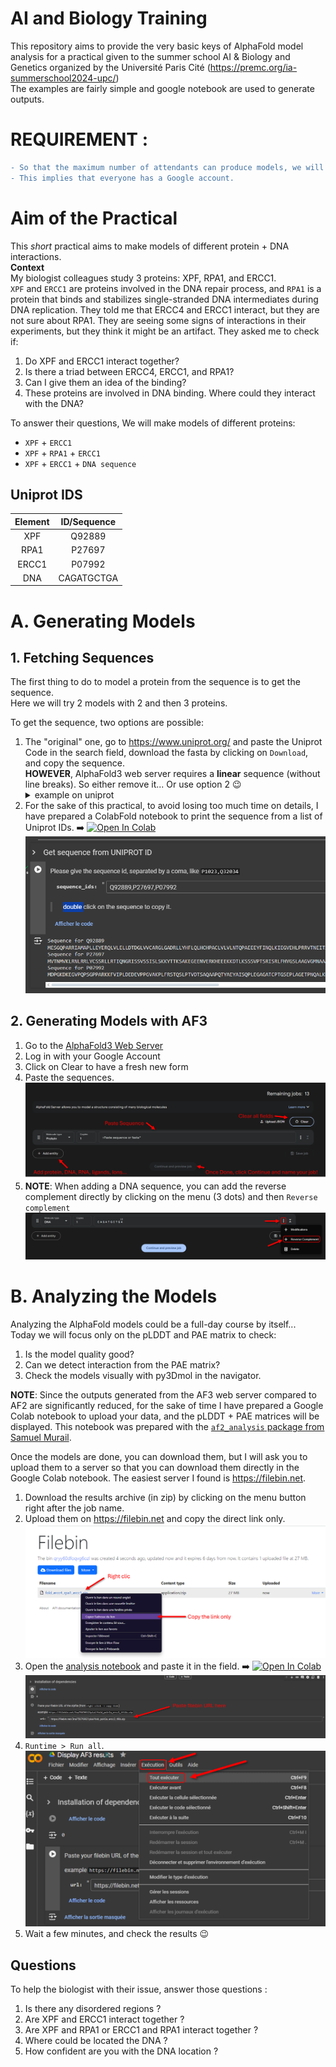 AI and Biology Training
=======================
This repository aims to provide the very basic keys of AlphaFold model analysis for a practical given to the summer school AI & Biology and Genetics organized by the Université Paris Cité (https://premc.org/ia-summerschool2024-upc/)  
The examples are fairly simple and google notebook are used to generate outputs.

# REQUIREMENT : 

```diff
- So that the maximum number of attendants can produce models, we will use the AlphaFold 3 Google web server: https://golgi.sandbox.google.com.  
- This implies that everyone has a Google account.
```

# Aim of the Practical
This *short* practical aims to make models of different protein + DNA interactions.  
**Context**  
My biologist colleagues study 3 proteins: XPF, RPA1, and ERCC1.  
`XPF` and `ERCC1` are proteins involved in the DNA repair process, and `RPA1` is a protein that binds and stabilizes single-stranded DNA intermediates during DNA replication.
They told me that ERCC4 and ERCC1 interact, but they are not sure about RPA1. They are seeing some signs of interactions in their experiments, but they think it might be an artifact. They asked me to check if:  
1. Do XPF and ERCC1 interact together? 
2. Is there a triad between ERCC4, ERCC1, and RPA1? 
3. Can I give them an idea of the binding? 
4. These proteins are involved in DNA binding. Where could they interact with the DNA?
 
To answer their questions, We will make models of different proteins: 
- `XPF` + `ERCC1`
- `XPF` + `RPA1` + `ERCC1`
- `XPF` + `ERCC1` + `DNA sequence`

## Uniprot IDS

**Element**|**ID/Sequence**
:-----:|:-----:
XPF|Q92889
RPA1|P27697
ERCC1|P07992
DNA|CAGATGCTGA

# A. Generating Models
## 1. Fetching Sequences

The first thing to do to model a protein from the sequence is to get the sequence.  
Here we will try 2 models with 2 and then 3 proteins.

To get the sequence, two options are possible: 
1. The "original" one, go to https://www.uniprot.org/ and paste the Uniprot Code in the search field, download the fasta by clicking on `Download`, and copy the sequence.  
**HOWEVER**, AlphaFold3 web server requires a **linear** sequence (without line breaks). So either remove it... Or use option 2 😉 <details close> <summary>example on uniprot</summary> 
  ![alt text](imgs/uniprot_download.png) </details>
2. For the sake of this practical, to avoid losing too much time on details, I have prepared a ColabFold notebook to print the sequence from a list of Uniprot IDs. ➡️ <a target="_blank" href="https://colab.research.google.com/github/tubiana/practicals_AI-biology-genetics/blob/main/Get_sequence_for_AF3.ipynb"><img src="https://colab.research.google.com/assets/colab-badge.svg" alt="Open In Colab"/></a>
   ![alt text](imgs/colab_get_sequence.png)

## 2. Generating Models with AF3
1. Go to the [AlphaFold3 Web Server](https://golgi.sandbox.google.com)
2. Log in with your Google Account
3. Click on Clear to have a fresh new form
4. Paste the sequences.  
![alt text](imgs/af3_server.png)
5. **NOTE**: When adding a DNA sequence, you can add the reverse complement directly by clicking on the menu (3 dots) and then `Reverse complement`  
![alt text](imgs/af3_server_DNA_reverse.png)

# B. Analyzing the Models

Analyzing the AlphaFold models could be a full-day course by itself...  
Today we will focus only on the pLDDT and PAE matrix to check: 
1. Is the model quality good? 
2. Can we detect interaction from the PAE matrix? 
3. Check the models visually with py3Dmol in the navigator. 

**NOTE**: Since the outputs generated from the AF3 web server compared to AF2 are significantly reduced, for the sake of time I have prepared a Google Colab notebook to upload your data, and the pLDDT + PAE matrices will be displayed. This notebook was prepared with the [`af2_analysis` package from Samuel Murail](https://github.com/samuelmurail/af2_analysis).

Once the models are done, you can download them, but I will ask you to upload them to a server so that you can download them directly in the Google Colab notebook. The easiest server I found is https://filebin.net. 
1. Download the results archive (in zip) by clicking on the menu button right after the job name.
2. Upload them on https://filebin.net and copy the direct link only.  
![alt text](imgs/filebin_tuto.png)
3. Open the [analysis notebook](https://colab.research.google.com/github/tubiana/practicals_AI-biology-genetics/blob/main/Display_AF3_results.ipynb) and paste it in the field. ➡️ <a target="_blank" href="https://colab.research.google.com/github/tubiana/practicals_AI-biology-genetics/blob/main/Display_AF3_results.ipynb"><img src="https://colab.research.google.com/assets/colab-badge.svg" alt="Open In Colab"/> </a>  
![alt text](imgs/colab_analysis_pastelink.png)
4. `Runtime > Run all`.  
![alt text](imgs/colab_analysis_runall.png)
5. Wait a few minutes, and check the results 😉


## Questions
To help the biologist with their issue, answer those questions : 
1. Is there any disordered regions ?
2. Are XPF and ERCC1 interact together ?
3. Are XPF and RPA1 or ERCC1 and RPA1 interact together ?
4. Where could be located the DNA ?
5. How confident are you with the DNA location ?








